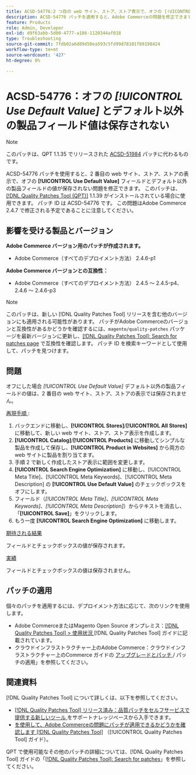 ```yaml
---
title: ACSD-54776:2 つ目の web サイト、ストア、ストア表示で、オフの [!UICONTROL Use Default Value] とデフォルト以外の製品フィールドの値が保存されない
description: ACSD-54776 パッチを適用すると、Adobe Commerceの問題を修正できます。この問題では、2 番目の web サイト、ストア、ストアの表示に対して、オフの [!UICONTROL Use Default Value] フィールドとデフォルト以外の製品フィールドの値が保存されません。
feature: Products
role: Admin, Developer
exl-id: d9f63abb-5d00-4777-a186-1120344af018
type: Troubleshooting
source-git-commit: 7fdb02a6d89d50ea593c5fd99d78101f89198424
workflow-type: tm+mt
source-wordcount: '427'
ht-degree: 0%

---
```


# ACSD-54776：オフの *[!UICONTROL Use Default Value]* とデフォルト以外の製品フィールド値は保存されない

>[!NOTE]
>
>このパッチは、QPT 1.1.35 でリリースされた [ACSD-51984](/help/tools/quality-patches-tool/patches-available-in-qpt/v1-1-35/acsd-51984-unchecked-used-default-value-and-non-default-product-field-values-are-not-saved.md) パッチに代わるものです。

ACSD-54776 パッチを使用すると、2 番目の web サイト、ストア、ストアの表示で、オフの **[!UICONTROL Use Default Value]** フィールドとデフォルト以外の製品フィールドの値が保存されない問題を修正できます。 このパッチは、[[!DNL Quality Patches Tool (QPT)]](https://experienceleague.adobe.com/ja/docs/commerce-operations/tools/quality-patches-tool/quality-patches-tool-to-self-serve-quality-patches) 1.1.39 がインストールされている場合に使用できます。 パッチ ID は ACSD-54776 です。 この問題はAdobe Commerce 2.4.7 で修正される予定であることに注意してください。

## 影響を受ける製品とバージョン

**Adobe Commerce バージョン用のパッチが作成されます。**

* Adobe Commerce（すべてのデプロイメント方法） 2.4.6-p1

**Adobe Commerce バージョンとの互換性：**

* Adobe Commerce（すべてのデプロイメント方法） 2.4.5 ～ 2.4.5-p4、2.4.6 ～ 2.4.6-p3

>[!NOTE]
>
>このパッチは、新しい [!DNL Quality Patches Tool] リリースを含む他のバージョンにも適用される可能性があります。 パッチがAdobe Commerceのバージョンと互換性があるかどうかを確認するには、`magento/quality-patches` パッケージを最新バージョンに更新し、[[!DNL Quality Patches Tool]: Search for patches page](https://experienceleague.adobe.com/tools/commerce-quality-patches/index.html?lang=ja) で互換性を確認します。 パッチ ID を検索キーワードとして使用して、パッチを見つけます。

## 問題

オフにした場合 *[!UICONTROL Use Default Value]* デフォルト以外の製品フィールドの値は、2 番目の web サイト、ストア、ストアの表示では保存されません。

<u> 再現手順 </u>:

1. バックエンドに移動し、**[!UICONTROL Stores]**/**[!UICONTROL All Stores]** に移動して、新しい web サイト、ストア、ストア表示を作成します。
1. **[!UICONTROL Catalog]**/**[!UICONTROL Products]** に移動してシンプルな製品を作成して保存し、**[!UICONTROL Product in Websites]** から両方の web サイトに製品を割り当てます。
1. 手順 2 で新しく作成したストア表示に範囲を変更します。
1. **[!UICONTROL Search Engine Optimization]** に移動し、[!UICONTROL Meta Title]、[!UICONTROL Meta Keywords]、[!UICONTROL Meta Description] の **[!UICONTROL Use Default Value]** のチェックボックスをオフにします。
1. フィールド（*[!UICONTROL Meta Title]*、*[!UICONTROL Meta Keywords]*、*[!UICONTROL Meta Description]*）からテキストを消去し、「**[!UICONTROL Save]**」をクリックします。
1. もう一度 **[!UICONTROL Search Engine Optimization]** に移動します。

<u> 期待される結果 </u>

フィールドとチェックボックスの値が保存されます。

<u> 実績 </u>

フィールドとチェックボックスの値は保存されません。

## パッチの適用

個々のパッチを適用するには、デプロイメント方法に応じて、次のリンクを使用します。

* Adobe CommerceまたはMagento Open Source オンプレミス：[[!DNL Quality Patches Tool] > 使用状況 ](/help/tools/quality-patches-tool/usage.md) [!DNL Quality Patches Tool] ガイドに記載されています。
* クラウドインフラストラクチャー上のAdobe Commerce：クラウドインフラストラクチャー上のCommerce ガイドの [ アップグレードとパッチ ](https://experienceleague.adobe.com/docs/commerce-cloud-service/user-guide/develop/upgrade/apply-patches.html?lang=ja)/ パッチの適用」を参照してください。

## 関連資料

[!DNL Quality Patches Tool] について詳しくは、以下を参照してください。

* [[!DNL Quality Patches Tool]  リリース済み：品質パッチをセルフサービスで提供する新しいツール ](https://experienceleague.adobe.com/ja/docs/commerce-operations/tools/quality-patches-tool/quality-patches-tool-to-self-serve-quality-patches) をサポートナレッジベースから入手できます。
* [ を使用して、Adobe Commerceの問題にパッチが適用できるかどうかを確認します  [!DNL Quality Patches Tool]](/help/tools/quality-patches-tool/patches-available-in-qpt/check-patch-for-magento-issue-with-magento-quality-patches.md) （[!UICONTROL Quality Patches Tool] ガイド）。


QPT で使用可能なその他のパッチの詳細については、[!DNL Quality Patches Tool] ガイドの「[[!DNL Quality Patches Tool]: Search for patches](<https://experienceleague.adobe.com/tools/commerce-quality-patches/index.html?lang=ja>)」を参照してください。
